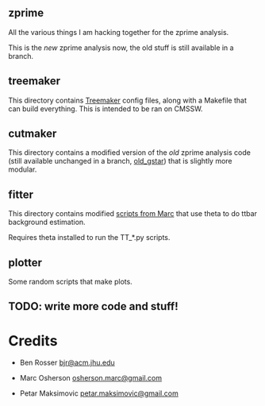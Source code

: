 zprime
------

All the various things I am hacking together for the zprime analysis.

This is the *new* zprime analysis now, the old stuff is still available in a branch.

## treemaker

This directory contains [Treemaker](https://github.com/TC01/Treemaker.git) config files,
along with a Makefile that can build everything. This is intended to be ran on CMSSW.

## cutmaker

This directory contains a modified version of the *old* zprime analysis code
(still available unchanged in a branch, [old_gstar](https://github.com/TC01/zprime/tree/old_gstar))
that is slightly more modular.

## fitter

This directory contains modified [scripts from Marc](https://github.com/osherson/Zprime_to_Tt)
that use theta to do ttbar background estimation.

Requires theta installed to run the TT_*.py scripts.

## plotter

Some random scripts that make plots.

## TODO: write more code and stuff!

# Credits

* Ben Rosser <bjr@acm.jhu.edu>

* Marc Osherson <osherson.marc@gmail.com>

* Petar Maksimovic <petar.maksimovic@gmail.com>

